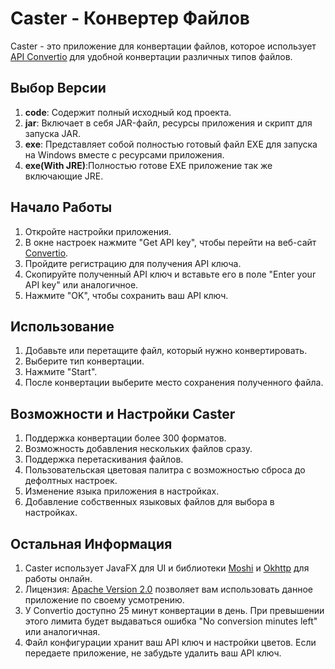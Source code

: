 # Caster - Конвертер Файлов

Caster - это приложение для конвертации файлов, которое использует [API Convertio](https://convertio.co) для удобной конвертации различных типов файлов.

## Выбор Версии

1. **code**: Содержит полный исходный код проекта.
2. **jar**: Включает в себя JAR-файл, ресурсы приложения и скрипт для запуска JAR.
3. **exe**: Представляет собой полностью готовый файл EXE для запуска на Windows вместе с ресурсами приложения.
4. **exe(With JRE)**:Полностью готове EXE приложение так же включающие JRE.

## Начало Работы

1. Откройте настройки приложения.
2. В окне настроек нажмите "Get API key", чтобы перейти на веб-сайт [Convertio](https://developers.convertio.co/).
3. Пройдите регистрацию для получения API ключа.
4. Скопируйте полученный API ключ и вставьте его в поле "Enter your API key" или аналогичное.
5. Нажмите "OK", чтобы сохранить ваш API ключ.

## Использование

1. Добавьте или перетащите файл, который нужно конвертировать.
2. Выберите тип конвертации.
3. Нажмите "Start".
4. После конвертации выберите место сохранения полученного файла.

## Возможности и Настройки Caster

1. Поддержка конвертации более 300 форматов.
2. Возможность добавления нескольких файлов сразу.
3. Поддержка перетаскивания файлов.
4. Пользовательская цветовая палитра с возможностью сброса до дефолтных настроек.
5. Изменение языка приложения в настройках.
6. Добавление собственных языковых файлов для выбора в настройках.

## Остальная Информация

1. Caster использует JavaFX для UI и библиотеки [Moshi](https://github.com/Upiter-ploooonet/GUI-convertio-Api/issues) и [Okhttp](https://github.com/square/okhttp) для работы онлайн.
2. Лицензия: [Apache Version 2.0](https://www.apache.org/licenses/LICENSE-2.0) позволяет вам использовать данное приложение по своему усмотрению.
3. У Convertio доступно 25 минут конвертации в день. При превышении этого лимита будет выдаваться ошибка "No conversion minutes left" или аналогичная.
4. Файл конфигурации хранит ваш API ключ и настройки цветов. Если передаете приложение, не забудьте удалить ваш API ключ.
